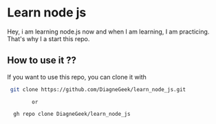 # Learn node js

Hey, i am learning node.js now and when I am learning, I am practicing. That's why I a start this repo.

## How to use it ??
If you want to use this repo, you can clone it with

```bash
 git clone https://github.com/DiagneGeek/learn_node_js.git
```
            or 

```shall
  gh repo clone DiagneGeek/learn_node_js
```
